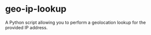# geo-ip-lookup
A Python script allowing you to perform a geolocation lookup for the provided IP address.
